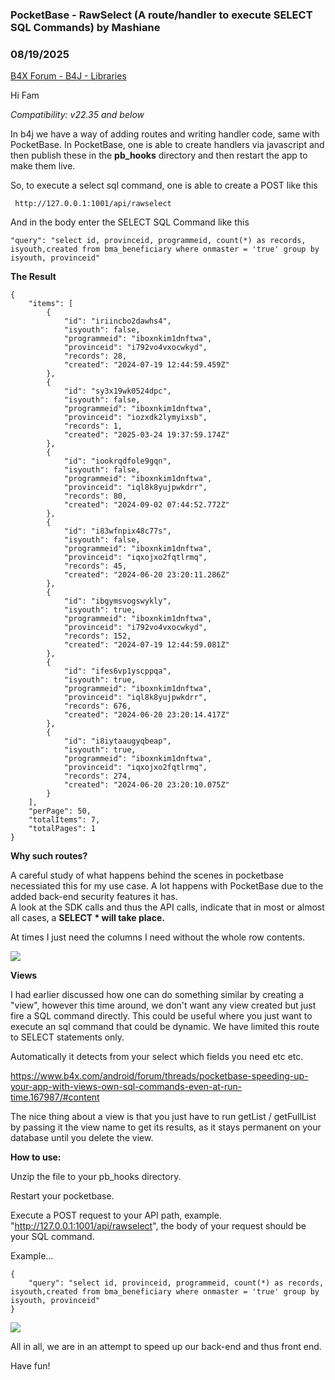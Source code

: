 ### PocketBase - RawSelect (A route/handler to execute SELECT SQL Commands) by Mashiane
### 08/19/2025
[B4X Forum - B4J - Libraries](https://www.b4x.com/android/forum/threads/168257/)

Hi Fam  
  
*Compatibility: v22.35 and below*  
  
In b4j we have a way of adding routes and writing handler code, same with PocketBase. In PocketBase, one is able to create handlers via javascript and then publish these in the **pb\_hooks** directory and then restart the app to make them live.  
  
So, to execute a select sql command, one is able to create a POST like this  
  

```B4X
 http://127.0.0.1:1001/api/rawselect
```

  
  
And in the body enter the SELECT SQL Command like this  
  

```B4X
"query": "select id, provinceid, programmeid, count(*) as records, isyouth,created from bma_beneficiary where onmaster = 'true' group by isyouth, provinceid"
```

  
  
**The Result**  
  

```B4X
{  
    "items": [  
        {  
            "id": "iriincbo2dawhs4",  
            "isyouth": false,  
            "programmeid": "iboxnkim1dnftwa",  
            "provinceid": "i792vo4vxocwkyd",  
            "records": 28,  
            "created": "2024-07-19 12:44:59.459Z"  
        },  
        {  
            "id": "sy3x19wk0524dpc",  
            "isyouth": false,  
            "programmeid": "iboxnkim1dnftwa",  
            "provinceid": "iozxdk2lymyixsb",  
            "records": 1,  
            "created": "2025-03-24 19:37:59.174Z"  
        },  
        {  
            "id": "iookrqdfole9gqn",  
            "isyouth": false,  
            "programmeid": "iboxnkim1dnftwa",  
            "provinceid": "iql8k8yujpwkdrr",  
            "records": 80,  
            "created": "2024-09-02 07:44:52.772Z"  
        },  
        {  
            "id": "i83wfnpix48c77s",  
            "isyouth": false,  
            "programmeid": "iboxnkim1dnftwa",  
            "provinceid": "iqxojxo2fqtlrmq",  
            "records": 45,  
            "created": "2024-06-20 23:20:11.286Z"  
        },  
        {  
            "id": "ibgymsvogswykly",  
            "isyouth": true,  
            "programmeid": "iboxnkim1dnftwa",  
            "provinceid": "i792vo4vxocwkyd",  
            "records": 152,  
            "created": "2024-07-19 12:44:59.081Z"  
        },  
        {  
            "id": "ifes6vp1yscppqa",  
            "isyouth": true,  
            "programmeid": "iboxnkim1dnftwa",  
            "provinceid": "iql8k8yujpwkdrr",  
            "records": 676,  
            "created": "2024-06-20 23:20:14.417Z"  
        },  
        {  
            "id": "i8iytaaugyqbeap",  
            "isyouth": true,  
            "programmeid": "iboxnkim1dnftwa",  
            "provinceid": "iqxojxo2fqtlrmq",  
            "records": 274,  
            "created": "2024-06-20 23:20:10.075Z"  
        }  
    ],  
    "perPage": 50,  
    "totalItems": 7,  
    "totalPages": 1  
}
```

  
  
**Why such routes?**  
  
A careful study of what happens behind the scenes in pocketbase necessiated this for my use case. A lot happens with PocketBase due to the added back-end security features it has.  
A look at the SDK calls and thus the API calls, indicate that in most or almost all cases, a **SELECT \* will take place.**  
  
At times I just need the columns I need without the whole row contents.  
  
![](https://www.b4x.com/android/forum/attachments/166141)  
  
**Views**  
  
I had earlier discussed how one can do something similar by creating a "view", however this time around, we don't want any view created but just fire a SQL command directly. This could be useful where you just want to execute an sql command that could be dynamic. We have limited this route to SELECT statements only.  
  
Automatically it detects from your select which fields you need etc etc.  
  
<https://www.b4x.com/android/forum/threads/pocketbase-speeding-up-your-app-with-views-own-sql-commands-even-at-run-time.167987/#content>  
  
The nice thing about a view is that you just have to run getList / getFullList by passing it the view name to get its results, as it stays permanent on your database until you delete the view.  
  
**How to use:**  
  
Unzip the file to your pb\_hooks directory.  
  
Restart your pocketbase.  
  
Execute a POST request to your API path, example. "<http://127.0.0.1:1001/api/rawselect>", the body of your request should be your SQL command.  
  
Example…  
  

```B4X
{  
    "query": "select id, provinceid, programmeid, count(*) as records, isyouth,created from bma_beneficiary where onmaster = 'true' group by isyouth, provinceid"  
}
```

  
  
![](https://www.b4x.com/android/forum/attachments/166067)  
  
All in all, we are in an attempt to speed up our back-end and thus front end.  
  
Have fun!